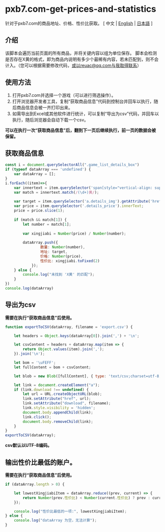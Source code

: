 # pxb7.com-get-prices-and-statistics
针对于pxb7.com的商品地址、价格、性价比获取。
[ 中文 | [English](https://github.com/reuAC/pxb7.com-get-prices-and-statistics/blob/re_uAC/README_EN.md) | [日本語](https://github.com/reuAC/pxb7.com-get-prices-and-statistics/blob/re_uAC/README_JP.md) ]

## 介绍
该脚本会遍历当前页面的所有商品，并将关键内容以组为单位保存。
脚本会检测是否存在X黄的格式，即为商品内说明有多少个最稀有内容，若未匹配到，则不会计入。（您可以根据需要修改代码，或以reuac@qq.com与我取得联系）

## 使用方法
1. 打开pxb7.com并选择一个游戏（可以进行筛选操作）。
2. 打开浏览器开发者工具，复制“获取商品信息”代码到控制台并回车以执行，随后商品信息会被一齐打印出来。
3. 如需导出到Excel或其他软件进行统计，可以复制“导出为csv”代码，并回车以执行，随后浏览器会自动下载一个csv。

**可以在执行一次“获取商品信息”后，翻到下一页后继续执行，前一页的数据会被保留。**

## 获取商品信息
```javascript
const i = document.querySelectorAll(".game_list_details_box")
if (typeof dataArray === 'undefined') {
    var dataArray = [];
}
i.forEach((item)=>{
	var innertext = item.querySelector('span[style="vertical-align: super; margin-left: 0px;"]').innerText;
	var match = innertext.match(/(\d+)黄/);
	
	var target = item.querySelector('a.details_img').getAttribute('href');
	var price = item.querySelector('.details_price').innerText;
	price = price.slice(1);
	
	if (match && match[1]) {
        let number = match[1];
		
		var xingjiabi = Number(price) / Number(number);
		
        dataArray.push({
                数量: Number(number),
                地址: target,
                价格: Number(price),
                性价比: xingjiabi.toFixed(2)
            });
    } else {
        console.log("未找到 'X黄' 的匹配");
    }
})
console.log(dataArray)
```

## 导出为csv
**需要在执行“获取商品信息”后使用。**
```javascript
function exportToCSV(dataArray, filename = 'export.csv') {

    let headers = Object.keys(dataArray[0]).join(',') + '\n';

    let csvContent = headers + dataArray.map(item => {
        return Object.values(item).join(',');
    }).join('\n');

    let bom = '\uFEFF';
    let fullContent = bom + csvContent;

    let blob = new Blob([fullContent], { type: 'text/csv;charset=utf-8;' });

    let link = document.createElement("a");
    if (link.download !== undefined) {
        let url = URL.createObjectURL(blob);
        link.setAttribute("href", url);
        link.setAttribute("download", filename);
        link.style.visibility = 'hidden';
        document.body.appendChild(link);
        link.click();
        document.body.removeChild(link);
    }
}
exportToCSV(dataArray);
```

**csv默认以UTF-8编码。**

## 输出性价比最低的账户。
**需要在执行“获取商品信息”后使用。**
```javascript
if (dataArray.length > 0) {

    let lowestXingjiabiItem = dataArray.reduce((prev, current) => {
        return Number(prev.性价比) < Number(current.性价比) ? prev : current;
    });

    console.log("性价比最低的一项:", lowestXingjiabiItem);
} else {
    console.log("dataArray 为空，无法计算");
}
```